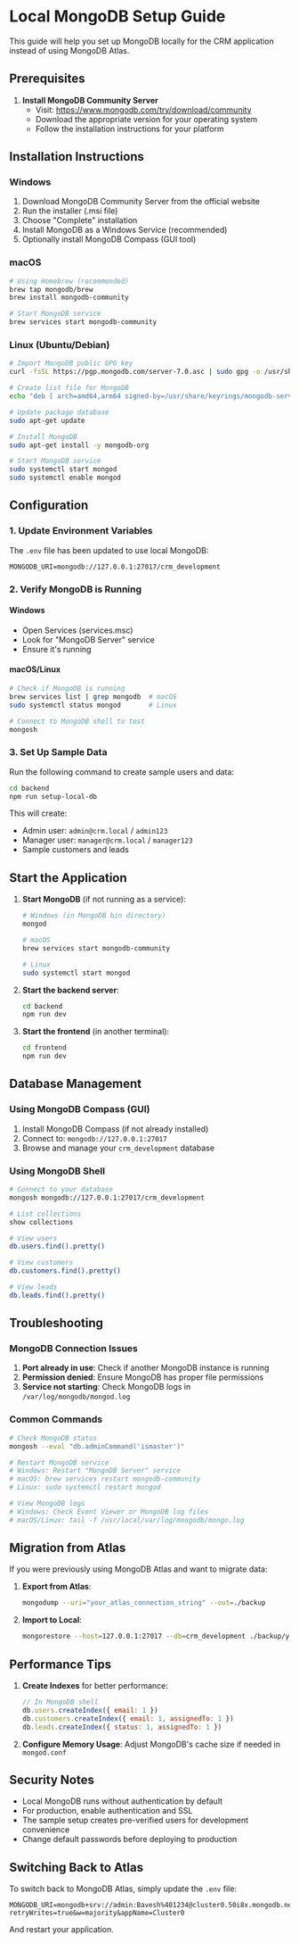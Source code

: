 # Local MongoDB Setup Guide

This guide will help you set up MongoDB locally for the CRM application instead of using MongoDB Atlas.

## Prerequisites

1. **Install MongoDB Community Server**
   - Visit: https://www.mongodb.com/try/download/community
   - Download the appropriate version for your operating system
   - Follow the installation instructions for your platform

## Installation Instructions

### Windows
1. Download MongoDB Community Server from the official website
2. Run the installer (.msi file)
3. Choose "Complete" installation
4. Install MongoDB as a Windows Service (recommended)
5. Optionally install MongoDB Compass (GUI tool)

### macOS
```bash
# Using Homebrew (recommended)
brew tap mongodb/brew
brew install mongodb-community

# Start MongoDB service
brew services start mongodb-community
```

### Linux (Ubuntu/Debian)
```bash
# Import MongoDB public GPG key
curl -fsSL https://pgp.mongodb.com/server-7.0.asc | sudo gpg -o /usr/share/keyrings/mongodb-server-7.0.gpg --dearmor

# Create list file for MongoDB
echo "deb [ arch=amd64,arm64 signed-by=/usr/share/keyrings/mongodb-server-7.0.gpg ] https://repo.mongodb.org/apt/ubuntu jammy/mongodb-org/7.0 multiverse" | sudo tee /etc/apt/sources.list.d/mongodb-org-7.0.list

# Update package database
sudo apt-get update

# Install MongoDB
sudo apt-get install -y mongodb-org

# Start MongoDB service
sudo systemctl start mongod
sudo systemctl enable mongod
```

## Configuration

### 1. Update Environment Variables
The `.env` file has been updated to use local MongoDB:
```env
MONGODB_URI=mongodb://127.0.0.1:27017/crm_development
```

### 2. Verify MongoDB is Running

#### Windows
- Open Services (services.msc)
- Look for "MongoDB Server" service
- Ensure it's running

#### macOS/Linux
```bash
# Check if MongoDB is running
brew services list | grep mongodb  # macOS
sudo systemctl status mongod       # Linux

# Connect to MongoDB shell to test
mongosh
```

### 3. Set Up Sample Data
Run the following command to create sample users and data:
```bash
cd backend
npm run setup-local-db
```

This will create:
- Admin user: `admin@crm.local` / `admin123`
- Manager user: `manager@crm.local` / `manager123`
- Sample customers and leads

## Start the Application

1. **Start MongoDB** (if not running as a service):
   ```bash
   # Windows (in MongoDB bin directory)
   mongod

   # macOS
   brew services start mongodb-community

   # Linux
   sudo systemctl start mongod
   ```

2. **Start the backend server**:
   ```bash
   cd backend
   npm run dev
   ```

3. **Start the frontend** (in another terminal):
   ```bash
   cd frontend
   npm run dev
   ```

## Database Management

### Using MongoDB Compass (GUI)
1. Install MongoDB Compass (if not already installed)
2. Connect to: `mongodb://127.0.0.1:27017`
3. Browse and manage your `crm_development` database

### Using MongoDB Shell
```bash
# Connect to your database
mongosh mongodb://127.0.0.1:27017/crm_development

# List collections
show collections

# View users
db.users.find().pretty()

# View customers
db.customers.find().pretty()

# View leads
db.leads.find().pretty()
```

## Troubleshooting

### MongoDB Connection Issues
1. **Port already in use**: Check if another MongoDB instance is running
2. **Permission denied**: Ensure MongoDB has proper file permissions
3. **Service not starting**: Check MongoDB logs in `/var/log/mongodb/mongod.log`

### Common Commands
```bash
# Check MongoDB status
mongosh --eval "db.adminCommand('ismaster')"

# Restart MongoDB service
# Windows: Restart "MongoDB Server" service
# macOS: brew services restart mongodb-community
# Linux: sudo systemctl restart mongod

# View MongoDB logs
# Windows: Check Event Viewer or MongoDB log files
# macOS/Linux: tail -f /usr/local/var/log/mongodb/mongo.log
```

## Migration from Atlas

If you were previously using MongoDB Atlas and want to migrate data:

1. **Export from Atlas**:
   ```bash
   mongodump --uri="your_atlas_connection_string" --out=./backup
   ```

2. **Import to Local**:
   ```bash
   mongorestore --host=127.0.0.1:27017 --db=crm_development ./backup/your_atlas_db_name
   ```

## Performance Tips

1. **Create Indexes** for better performance:
   ```javascript
   // In MongoDB shell
   db.users.createIndex({ email: 1 })
   db.customers.createIndex({ email: 1, assignedTo: 1 })
   db.leads.createIndex({ status: 1, assignedTo: 1 })
   ```

2. **Configure Memory Usage**: Adjust MongoDB's cache size if needed in `mongod.conf`

## Security Notes

- Local MongoDB runs without authentication by default
- For production, enable authentication and SSL
- The sample setup creates pre-verified users for development convenience
- Change default passwords before deploying to production

## Switching Back to Atlas

To switch back to MongoDB Atlas, simply update the `.env` file:
```env
MONGODB_URI=mongodb+srv://admin:Bavesh%401234@cluster0.50i8x.mongodb.net/crm_development?retryWrites=true&w=majority&appName=Cluster0
```

And restart your application.
